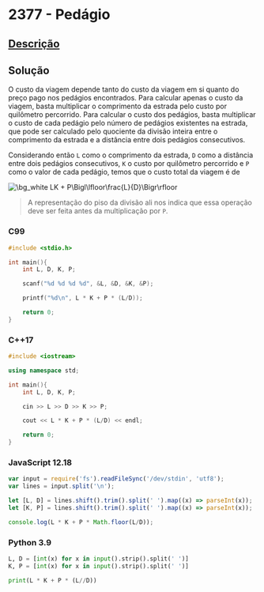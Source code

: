# 2377 - Pedágio

## [Descrição](https://www.beecrowd.com.br/judge/pt/problems/view/2377)

## Solução

O custo da viagem depende tanto do custo da viagem em si quanto do preço pago nos pedágios encontrados. Para calcular apenas o custo da viagem, basta multiplicar o comprimento da estrada pelo custo por quilômetro percorrido. Para calcular o custo dos pedágios, basta multiplicar o custo de cada pedágio pelo número de pedágios existentes na estrada, que pode ser calculado pelo quociente da divisão inteira entre o comprimento da estrada e a distância entre dois pedágios consecutivos.

Considerando então `L` como o comprimento da estrada, `D` como a distância entre dois pedágios consecutivos, `K` o custo por quilômetro percorrido e `P` como o valor de cada pedágio, temos que o custo total da viagem é de

<img src="https://latex.codecogs.com/png.image?\dpi{110}&space;\bg_white&space;
LK&space;+&space;P\Bigl\lfloor\frac{L}{D}\Bigr\rfloor" title="\bg_white 
LK + P\Bigl\lfloor\frac{L}{D}\Bigr\rfloor" />

> A representação do piso da divisão ali nos indica que essa operação deve ser feita antes da multiplicação por `P`.

### C99
```c
#include <stdio.h>

int main(){
    int L, D, K, P;

    scanf("%d %d %d %d", &L, &D, &K, &P);

    printf("%d\n", L * K + P * (L/D));

    return 0;
}
```

### C++17
```cpp
#include <iostream>

using namespace std;

int main(){
    int L, D, K, P;

    cin >> L >> D >> K >> P;

    cout << L * K + P * (L/D) << endl;

    return 0;
}
```

### JavaScript 12.18
```javascript
var input = require('fs').readFileSync('/dev/stdin', 'utf8');
var lines = input.split('\n');

let [L, D] = lines.shift().trim().split(' ').map((x) => parseInt(x));
let [K, P] = lines.shift().trim().split(' ').map((x) => parseInt(x));

console.log(L * K + P * Math.floor(L/D));
```

### Python 3.9
```python
L, D = [int(x) for x in input().strip().split(' ')]
K, P = [int(x) for x in input().strip().split(' ')]

print(L * K + P * (L//D))
```